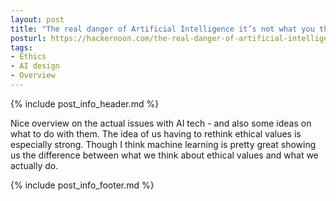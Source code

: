 ```yaml
---
layout: post
title: "The real danger of Artificial Intelligence it’s not what you think"
posturl: https://hackernoon.com/the-real-danger-of-artificial-intelligence-its-not-what-you-think-f7fdc7059cf8
tags:
- Ethics
- AI design
- Overview
---
```


{% include post_info_header.md %}

Nice overview on the actual issues with AI tech - and also some ideas on what to do with them. The idea of us having to rethink ethical values is especially strong. Though I think machine learning is pretty great showing us the difference between what we think about ethical values and what we actually do.

<!--more-->
{% include post_info_footer.md %}
